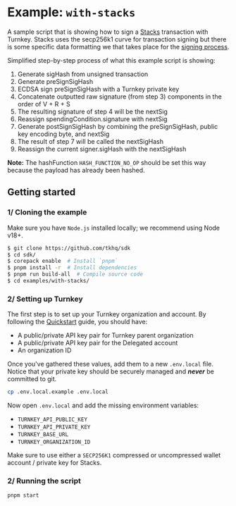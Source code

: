 # Example: `with-stacks`

A sample script that is showing how to sign a [Stacks](https://docs.hiro.so/stacks/stacks.js) transaction with Turnkey.
Stacks uses the secp256k1 curve for transaction signing but there is some specific data formatting we that takes place for the [signing process](https://github.com/stacksgov/sips/blob/main/sips/sip-005/sip-005-blocks-and-transactions.md#transaction-signing-and-verifying).

Simplified step-by-step process of what this example script is showing:

1. Generate sigHash from unsigned transaction
2. Generate preSignSigHash
3. ECDSA sign preSignSigHash with a Turnkey private key
4. Concatenate outputted raw signature (from step 3) components in the order of V + R + S
5. The resulting signature of step 4 will be the nextSig
6. Reassign spendingCondition.signature with nextSig
7. Generate postSignSigHash by combining the preSignSigHash, public key encoding byte, and nextSig
8. The result of step 7 will be called the nextSigHash
9. Reassign the current signer.sigHash with the nextSigHash

**Note:** The hashFunction `HASH_FUNCTION_NO_OP` should be set this way because the payload has already been hashed.

## Getting started

### 1/ Cloning the example

Make sure you have `Node.js` installed locally; we recommend using Node v18+.

```bash
$ git clone https://github.com/tkhq/sdk
$ cd sdk/
$ corepack enable  # Install `pnpm`
$ pnpm install -r  # Install dependencies
$ pnpm run build-all  # Compile source code
$ cd examples/with-stacks/
```

### 2/ Setting up Turnkey

The first step is to set up your Turnkey organization and account. By following the [Quickstart](https://docs.turnkey.com/getting-started/quickstart) guide, you should have:

- A public/private API key pair for Turnkey parent organization
- A public/private API key pair for the Delegated account
- An organization ID

Once you've gathered these values, add them to a new `.env.local` file. Notice that your private key should be securely managed and **_never_** be committed to git.

```bash
cp .env.local.example .env.local
```

Now open `.env.local` and add the missing environment variables:

- `TURNKEY_API_PUBLIC_KEY`
- `TURNKEY_API_PRIVATE_KEY`
- `TURNKEY_BASE_URL`
- `TURNKEY_ORGANIZATION_ID`

Make sure to use either a `SECP256K1` compressed or uncompressed wallet account / private key for Stacks.

### 2/ Running the script

```bash
pnpm start
```
